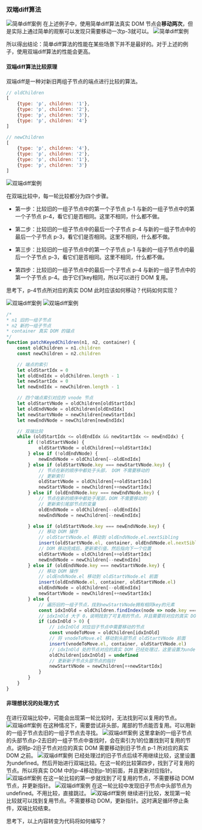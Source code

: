 ### 双端diff算法
![简单diff案例](g01.png)
在上述例子中，使用简单diff算法真实 DOM 节点会**移动两次**，但是实际上通过简单的观察可以发现只需要移动一次p-3就可以。
![简单diff案例](g02.png)

所以得出结论：简单diff算法的性能在某些场景下并不是最好的。对于上述的例子，使用双端diff算法的性能会更高。

#### 双端diff算法比较原理
双端diff是一种对新旧两组子节点的端点进行比较的算法。
```js
// oldChildren
[
    {type: 'p', children: '1'},
    {type: 'p', children: '2'},
    {type: 'p', children: '3'},
    {type: 'p', children: '4'}
]

// newChildren
[
    {type: 'p', children: '4'},
    {type: 'p', children: '2'},
    {type: 'p', children: '1'},
    {type: 'p', children: '3'}
]
```
![双端diff案例](d01.png)

在双端比较中，每一轮比较都分为四个步骤。

- 第一步：比较旧的一组子节点中的第一个子节点 p-1 与新的一组子节点中的第一个子节点 p-4，看它们是否相同。这里不相同，什么都不做。

- 第二步：比较旧的一组子节点中的最后一个子节点 p-4 与新的一组子节点中的最后一个子节点 p-3，看它们是否相同。这里不相同，什么都不做。

- 第三步：比较旧的一组子节点中的第一个子节点 p-1 与新的一组子节点中的最后一个子节点 p-3，看它们是否相同。这里不相同，什么都不做。

- 第四步：比较旧的一组子节点中的最后一个子节点 p-4 与新的一组子节点中的第一个子节点 p-4。由于它们key相同，所以可以进行 DOM 复用。

思考下，p-4节点所对应的真实 DOM 此时应该如何移动？代码如何实现？

![双端diff案例](d02.png)
![双端diff案例](d03.png)

```js
/*
* n1 旧的一组子节点
* n2 新的一组子节点
* container 真实 DOM 的锚点
*/
function patchKeyedChildren(n1, n2, container) {
    const oldChildren = n1.children
    const newChildren = n2.children

    // 端点的索引
    let oldStartIdx = 0
    let oldEndIdx = oldChildren.length - 1
    let newStartIdx = 0
    let newEndIdx = newChildren.length - 1

    // 四个端点索引对应的 vnode 节点
    let oldStartVNode = oldChildren[oldStartIdx]
    let oldEndVNode = oldChildren[oldEndIdx]
    let newStartVNode = newChildren[newStartIdx]
    let newEndVNode = newChildren[newEndIdx]

    // 双端比较
    while (oldStartIdx <= oldEndIdx && newStartIdx <= newEndIdx) {
        if (!oldStartVNode) {
            oldStartVNode = oldChildren[++oldStartIdx]
        } else if (!oldEndVNode) {
            newEndVNode = oldChildren[--oldEndIdx]
        } else if (oldStartVNode.key === newStartVNode.key) {
            // 节点在新的顺序中都处于头部， DOM 不需要移动的
            // 更新索引
            oldStartVNode = oldChildren[++oldStartIdx]
            newStartVNode = newChildren[++newStartIdx]
        } else if (oldEndVNode.key === newEndVNode.key) {
            // 节点在新的顺序中都处于尾部，DOM 不需要移动的
            // 更新索引尾部节点的变量
            oldEndVNode = oldChildren[--oldEndIdx]
            newEndVNode = newChildren[--newEndIdx]

        } else if (oldStartVNode.key === newEndVNode.key) {
            // 移动 DOM 操作
            // oldStartVNode.el 移动到 oldEndVNode.el.nextSibling
            insert(oldStartVNode.el, container, oldEndVNode.el.nextSibling)
            // DOM 移动完成后，更新索引值，然后指向下一个位置
            oldStartVNode = oldChildren[++oldStartIdx]
            newEndVNode = newChildren[--newEndIdx]
        } else if (oldEndVNode.key === newStartVNode.key) {
            // 移动 DOM 操作
            // oldEndVNode.el 移动到 oldStartVNode.el 前面
            insert(oldEndVNode.el, container, oldStartVNode.el)
            oldEndVNode = oldChildren[--oldEndIdx]
            newStartVNode = newChildren[++newStartIdx]
        } else {
            // 遍历旧的一组子节点，找到newStartVNode拥有相同key的元素
            const idxInOld = oldChildren.findIndex(node => node.key === newStartVNode.key)
            // idxInOld 大于 0，说明找到了可复用的节点，并且需要将对应的真实 DOM 移动到头部
            if (idxInOld > 0) {
                // idxInOld 对应旧子节点中需要移动的节点
                const vnodeToMove = oldChildren[idxInOld]
                // 将 vnodeToMove.el 移动到头部节点 oldStartVNode 前面
                insert(vnodeToMove.el, container, oldStartVNode.el)
                // idxInOld 处的节点对应的真实 DOM 已经处理过，这里设置为undefined
                oldChildren[idxInOld] = undefined
                // 更新新子节点头部节点的指针
                newStartVNode = newChildren[++newStartIdx]
            }
        }
    }
}
```

#### 非理想状况的处理方式
在进行双端比较中，可能会出现第一轮比较时，无法找到可以复用的节点。
![双端diff案例](d04.png)
在这种情况下，需要尝试非头部，尾部的节点能否复用。可以用新的一组子节点去旧的一组子节点去寻找。
![双端diff案例](d05.png)
这里拿新的一组子节点的头部节点p-2去旧的一组子节点中查找时，会在索引为1的位置找到可复用的节点。说明p-2旧子节点对应的真实 DOM 需要移动到旧子节点 p-1 所对应的真实 DOM 之前。
![双端diff案例](d06.png)
已经处理过的旧子节点后续不用继续比较，这里设置为undefined。然后开始进行双端比较。在这一轮的比较第四步，找到了可复用的节点。所以将真实 DOM 中的p-4移动到p-1的前面，并且更新对应指针。
![双端diff案例](d07.png)
在这一轮比较的第一步就找到了可复用的节点，不需要移动 DOM 节点，并更新指针。
![双端diff案例](d08.png)
在这一轮比较中发现旧子节点中头部节点为undefined。不用比较，直接跳过。
![双端diff案例](d09.png)
继续进行比较，发现第一轮比较就可以找到复用节点。不需要移动 DOM，更新指针。这时满足循环停止条件，双端比较结束。

思考下，以上内容转变为代码将如何编写？